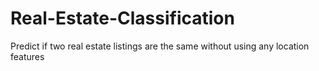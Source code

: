 # Real-Estate-Classification
Predict if two real estate listings are the same without using any location features
